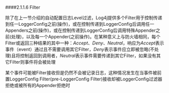 ####2.1.1.6 Filter

除了在上一节介绍的自动配置日志Level过滤，Log4j提供多个Filter用于控制传递到任一LoggerConfig之前(操作)，或在控制传递到LoggerConfig后调用任一Appenders之前(操作)，或在控制传递到LoggerConfig后调用特殊Appender之前(处理)，以及每一个Appender(之前操作)。在某种意义上与防火墙相同，每个Filter或返回三种结果的其中一种：*Accept*、*Deny*、*Neutral*，响应为*Accept*表示事件（event）通过且不需要调用其它Filter，*Deny*表示事件应立即被忽略(不处理)且将控制返回到调用者，*Neutral*表示事件需要传递到其它Filter，如果没有其它Filter则事件将会被处理

某个事件可能被Filter接收但是仍然不会被记录日志，这种情况发生在当事件被前置LoggerConfig Filter(pre-LoggerConfig Filter)接收却被LoggerConfig过滤器拒绝或被所有的Appender拒绝时